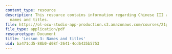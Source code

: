```yaml
---
content_type: resource
description: This resource contains information regarding Chinese III assignments,
  names and titles.
file: https://ol-ocw-studio-app-production.s3.amazonaws.com/courses/21g-103-chinese-iii-regular-fall-2003/ba471cd588b0d08f26414cd6435b5753_MIT21G_103F03_lesson3.pdf
file_type: application/pdf
resourcetype: Document
title: 'Lesson 3: Names and titles'
uid: ba471cd5-88b0-d08f-2641-4cd6435b5753
---
```


